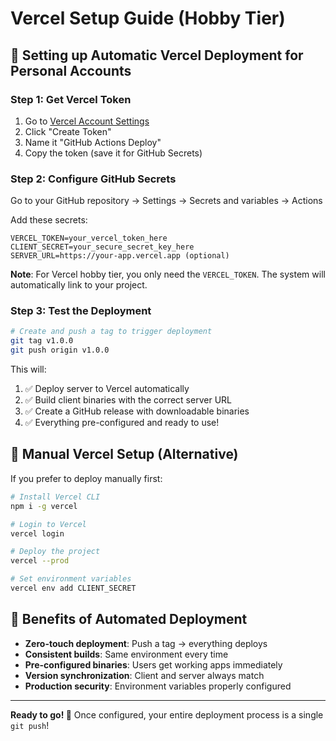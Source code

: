# Vercel Setup Guide (Hobby Tier)

## 🚀 Setting up Automatic Vercel Deployment for Personal Accounts

### Step 1: Get Vercel Token
1. Go to [Vercel Account Settings](https://vercel.com/account/tokens)
2. Click "Create Token"
3. Name it "GitHub Actions Deploy"
4. Copy the token (save it for GitHub Secrets)

### Step 2: Configure GitHub Secrets
Go to your GitHub repository → Settings → Secrets and variables → Actions

Add these secrets:
```
VERCEL_TOKEN=your_vercel_token_here
CLIENT_SECRET=your_secure_secret_key_here
SERVER_URL=https://your-app.vercel.app (optional)
```

**Note**: For Vercel hobby tier, you only need the `VERCEL_TOKEN`. The system will automatically link to your project.

### Step 3: Test the Deployment
```bash
# Create and push a tag to trigger deployment
git tag v1.0.0
git push origin v1.0.0
```

This will:
1. ✅ Deploy server to Vercel automatically
2. ✅ Build client binaries with the correct server URL
3. ✅ Create a GitHub release with downloadable binaries
4. ✅ Everything pre-configured and ready to use!

## 🔧 Manual Vercel Setup (Alternative)

If you prefer to deploy manually first:

```bash
# Install Vercel CLI
npm i -g vercel

# Login to Vercel
vercel login

# Deploy the project
vercel --prod

# Set environment variables
vercel env add CLIENT_SECRET
```

## 🎯 Benefits of Automated Deployment

- **Zero-touch deployment**: Push a tag → everything deploys
- **Consistent builds**: Same environment every time
- **Pre-configured binaries**: Users get working apps immediately  
- **Version synchronization**: Client and server always match
- **Production security**: Environment variables properly configured

---

**Ready to go! 🚀** Once configured, your entire deployment process is a single `git push`!
